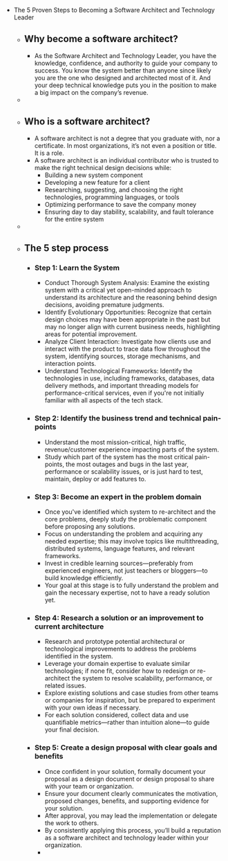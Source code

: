 - The 5 Proven Steps to Becoming a Software Architect and Technology Leader
    - ## Why become a software architect?
        - As the Software Architect and Technology Leader, you have the knowledge, confidence, and authority to guide your company to success. You know the system better than anyone since likely you are the one who designed and architected most of it. And your deep technical knowledge puts you in the position to make a big impact on the company’s revenue.
    - 
    - ## Who is a software architect?
        - A software architect is not a degree that you graduate with, nor a certificate. In most organizations, it’s not even a position or title. It is a role.
        - A software architect is an individual contributor who is trusted to make the right technical design decisions while:
            - Building a new system component 
            - Developing a new feature for a client 
            - Researching, suggesting, and choosing the right technologies, programming languages, or tools 
            - Optimizing performance to save the company money 
            - Ensuring day to day stability, scalability, and fault tolerance for the entire system
    - 
    - ## The 5 step process
        - ### Step 1: Learn the System
            - Conduct Thorough System Analysis: Examine the existing system with a critical yet open-minded approach to understand its architecture and the reasoning behind design decisions, avoiding premature judgments.
            - Identify Evolutionary Opportunities: Recognize that certain design choices may have been appropriate in the past but may no longer align with current business needs, highlighting areas for potential improvement.
            - Analyze Client Interaction: Investigate how clients use and interact with the product to trace data flow throughout the system, identifying sources, storage mechanisms, and interaction points.
            - Understand Technological Frameworks: Identify the technologies in use, including frameworks, databases, data delivery methods, and important threading models for performance-critical services, even if you're not initially familiar with all aspects of the tech stack.
        - ### Step 2: Identify the business trend and technical pain-points
            - Understand the most mission-critical, high traffic, revenue/customer experience impacting parts of the system.
            - Study which part of the system has the most critical pain-points, the most outages and bugs in the last year, performance or scalability issues, or is just hard to test, maintain, deploy or add features to.
        - ### Step 3: Become an expert in the problem domain
            - Once you've identified which system to re-architect and the core problems, deeply study the problematic component before proposing any solutions.
            - Focus on understanding the problem and acquiring any needed expertise; this may involve topics like multithreading, distributed systems, language features, and relevant frameworks.
            - Invest in credible learning sources—preferably from experienced engineers, not just teachers or bloggers—to build knowledge efficiently.
            - Your goal at this stage is to fully understand the problem and gain the necessary expertise, not to have a ready solution yet.
        - ### Step 4: Research a solution or an improvement to current architecture
            - Research and prototype potential architectural or technological improvements to address the problems identified in the system.
            - Leverage your domain expertise to evaluate similar technologies; if none fit, consider how to redesign or re-architect the system to resolve scalability, performance, or related issues.
            - Explore existing solutions and case studies from other teams or companies for inspiration, but be prepared to experiment with your own ideas if necessary.
            - For each solution considered, collect data and use quantifiable metrics—rather than intuition alone—to guide your final decision.
        - ### Step 5: Create a design proposal with clear goals and benefits
            - Once confident in your solution, formally document your proposal as a design document or design proposal to share with your team or organization.
            - Ensure your document clearly communicates the motivation, proposed changes, benefits, and supporting evidence for your solution.
            - After approval, you may lead the implementation or delegate the work to others.
            - By consistently applying this process, you’ll build a reputation as a software architect and technology leader within your organization.
            - 
